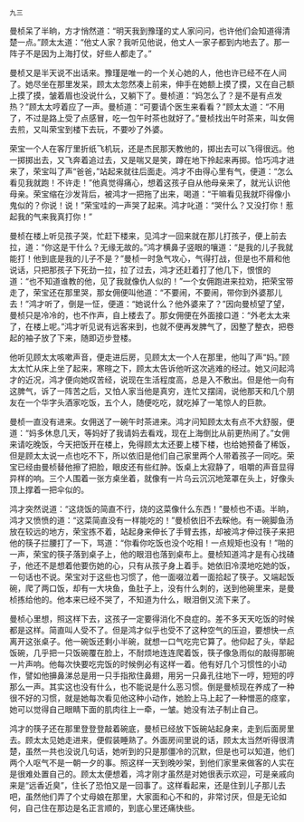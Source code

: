     九三 

   曼桢呆了半晌，方才悄然道：“明天我到豫瑾的丈人家问问，也许他们会知道得清楚一点。”顾太太道：“他丈人家？我听见他说，他丈人一家子都到内地去了。那一阵子不是因为上海打仗，好些人都走了。”

   曼桢又是半天说不出话来。豫瑾是唯一的一个关心她的人，他也许已经不在人间了。她尽坐在那里发呆，顾太太忽然凑上前来，伸手在她额上摸了摸，又在自己额上摸了摸，皱着眉也没说什么，又躺下了。曼桢道：“妈怎么了？是不是有点发热？”顾太太哼着应了一声。曼桢道：“可要请个医生来看看？”顾太太道：“不用了，不过是路上受了点感冒，吃一包午时茶也就好了。”曼桢找出午时茶来，叫女佣去煎，又叫荣宝到楼下去玩，不要吵了外婆。

   荣宝一个人在客厅里折纸飞机玩，还是杰民那天教他的，掷出去可以飞得很远。他一掷掷出去，又飞奔着追过去，又是喘又是笑，蹲在地下拎起来再掷。恰巧鸿才进来了，荣宝叫了声“爸爸，”站起来就往后面走。鸿才不由得心里有气，便道：“怎么看见我就跑！不许走！”他真觉得痛心，想着这孩子自从他母亲来了，就光认识他母亲。荣宝缩在沙发背后，被鸿才一把拖了出来，喝道：“干嘛看见我就吓得像小鬼似的？你说！说！”荣宝哇的一声哭了起来。鸿才叱道：“哭什么？又没打你！惹起我的气来我真打你！”

   曼桢在楼上听见孩子哭，忙赶下楼来，见鸿才一回来就在那儿打孩子，便上前去拉，道：“你这是干什么？无缘无故的。”鸿才横鼻子竖眼的嚷道：“是我的儿子我就能打！他到底是我的儿子不是？”曼桢一时急气攻心，气得打战，但是也不屑和他说话，只把那孩子下死劲一拉，拉了过去，鸿才还赶着打了他几下，恨恨的道：“也不知道谁教的他，见了我就像仇人似的！”一个女佣跑进来拉劝，把荣宝带走了，荣宝还在那里哭，那女佣便叫他道：“不要闹，不要闹，带你到外婆那儿去！”鸿才听了，倒是一怔，便道：“她说什么？他外婆来了？”因向曼桢望了望，曼桢只是冷冷的，也不作声，自上楼去了。那女佣便在外面接口道：“外老太太来了，在楼上呢。”鸿才听见说有远客来到，也就不便再发脾气了，因整了整衣，把卷起的袖子放了下来，随即迈步登楼。

   他听见顾太太咳嗽声音，便走进后房，见顾太太一个人在那里，他叫了声“妈。”顾太太忙从床上坐了起来，寒暄之下，顾太太告诉他听这次逃难的经过。她又问起鸿才的近况，鸿才便向她叹苦经，说现在生活程度高，总是入不敷出。但是他一向有这脾气，诉了一阵苦之后，又怕人家当他是真穷，连忙又摆阔，说他那天和几个朋友在一个华字头酒家吃饭，五个人，随便吃吃，就吃掉了一笔惊人的巨款。

   曼桢一直没有进来。女佣送了一碗午时茶进来。鸿才问知顾太太有点不大舒服，便道：“妈多休息几天，等妈好了我请妈去看戏，现在上海倒比从前更热闹了。”女佣来请吃晚饭，今天把饭开在楼上，免得顾太太还要上楼下楼，也给她预备了稀饭，但是顾太太说一点也吃不下，所以依旧是他们自己家里两个人带着孩子一同吃。荣宝已经由曼桢替他擦了把脸，眼皮还有些红肿。饭桌上太寂静了，咀嚼的声音显得异样的响。三个人围着一张方桌坐着，就像有一片乌云沉沉地笼罩在头上，好像头顶上撑着一把伞似的。

   鸿才突然说道：“这烧饭的简直不行，烧的这菜像什么东西！”曼桢也不语。半晌，鸿才又愤愤的道：“这菜简直没有一样能吃的！”曼桢依旧不去睬他。有一碗脚鱼汤放在较远的地方，荣宝拣不着，站起身来伸长了手臂去拣，却被鸿才伸过筷子来把他的筷子拦腰打了一下，骂道：“你看你吃饭也没个吃相！一点规矩也没有！”啪的一声，荣宝的筷子落到桌子上，他的眼泪也落到桌布上。曼桢知道鸿才是有心找碴子，他还不是想着他要伤她的心，只有从孩子身上着手。她依旧冷漠地吃她的饭，一句话也不说。荣宝对于这些也习惯了，他一面啜泣着一面拾起了筷子。又端起饭碗，爬了两口饭，却有一大块鱼，鱼肚子上，没有什么刺的，送到他碗里来，是曼桢拣给他的。他本来已经不哭了，不知道为什么，眼泪倒又流下来了。

   曼桢心里想，照这样下去，这孩子一定要得消化不良症的。差不多天天吃饭的时候都是这样。简直叫人受不了。但是鸿才似乎也受不了这种空气的压迫，要想快一点离开这张桌子。他一碗饭还剩小半碗，就想一口气吃完它算了。他仰起了头，举起饭碗，几乎把一只饭碗覆在脸上，不耐烦地连连爬着饭，筷子像急雨似的敲得那碗一片声响。他每次快要吃完饭的时候例必有这样一着。他有好几个习惯性的小动作，譬如他擤鼻涕总是用一只手指揿住鼻翅，用另一只鼻孔往地下一哼，短短的哼那么一声。其实这也没有什么，也不能说是什么恶习惯。倒是曼桢现在养成了一种很不好的习惯，就是她每次看见他这种小动作，她脸上马上起了一种憎恶的痉挛，她可以觉得自己眼睛下面的肌肉往上一牵，一皱。她没有法子制止自己。

   鸿才的筷子还在那里登登登敲着碗底，曼桢已经放下饭碗站起身来，走到后面房里去。顾太太见她走进来，便假装睡熟了。外面房间里说的话，顾太太当然听得很清楚，虽然一共也没说几句话，她听到的只是那僵冷的沉默，但是也可以知道，他们两个人呕气不是一朝一夕的事。照这样一天到晚吵架，到他们家里来做客的人实在是很难处置自己的。顾太太便想着，鸿才刚才虽然是对她很表示欢迎，可是亲戚向来是“远香近臭”，住长了恐怕又是一回事了。这样看起来，还是住到儿子那儿去吧，虽然他们弄了个丈母娘在那里，大家面和心不和的，非常讨厌，但是无论如何，自己住在那边是名正言顺的，到底心里还痛快些。


